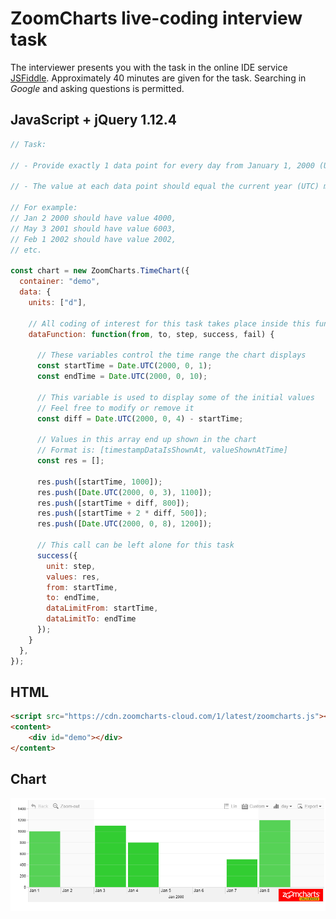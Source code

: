 # ZoomCharts live-coding interview task

The interviewer presents you with the task in the online IDE service [JSFiddle](https://jsfiddle.net/). Approximately 40 minutes are given for the task. Searching in *Google* and asking questions is permitted.

## JavaScript + jQuery 1.12.4

```javascript
// Task:

// - Provide exactly 1 data point for every day from January 1, 2000 (UTC) to January 1, 2010 (UTC) (including Jan 1, 2000, but excluding Jan 1, 2010)

// - The value at each data point should equal the current year (UTC) multiplied by the current day of the month (UTC)

// For example:
// Jan 2 2000 should have value 4000,
// May 3 2001 should have value 6003,
// Feb 1 2002 should have value 2002,
// etc.

const chart = new ZoomCharts.TimeChart({
  container: "demo",
  data: {
    units: ["d"],

    // All coding of interest for this task takes place inside this function
    dataFunction: function(from, to, step, success, fail) {

      // These variables control the time range the chart displays
      const startTime = Date.UTC(2000, 0, 1);
      const endTime = Date.UTC(2000, 0, 10);

      // This variable is used to display some of the initial values
      // Feel free to modify or remove it
      const diff = Date.UTC(2000, 0, 4) - startTime;

      // Values in this array end up shown in the chart
      // Format is: [timestampDataIsShownAt, valueShownAtTime]
      const res = [];

      res.push([startTime, 1000]);
      res.push([Date.UTC(2000, 0, 3), 1100]);
      res.push([startTime + diff, 800]);
      res.push([startTime + 2 * diff, 500]);
      res.push([Date.UTC(2000, 0, 8), 1200]);

      // This call can be left alone for this task
      success({
        unit: step,
        values: res,
        from: startTime,
        to: endTime,
        dataLimitFrom: startTime,
        dataLimitTo: endTime
      });
    }
  },
});
```

## HTML

```html
<script src="https://cdn.zoomcharts-cloud.com/1/latest/zoomcharts.js"></script>
<content>
    <div id="demo"></div>
</content>
```

## Chart
<img src='chart.png' />